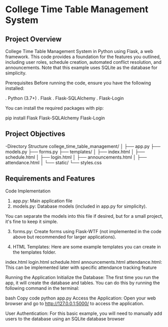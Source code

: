 # College Time Table Management System 

## Project Overview

 College Time Table Management System in Python using Flask, a web framework. This code provides a foundation for the features you outlined, including user roles, schedule creation, automated conflict resolution, and announcements. Note that this example uses SQLite as the database for simplicity.

Prerequisites
Before running the code, ensure you have the following installed:

. Python (3.7+)
. Flask
. Flask-SQLAlchemy
. Flask-Login

You can install the required packages with pip:

pip install Flask Flask-SQLAlchemy Flask-Login


## Project Objectives
-Directory Structure
college_time_table_management/
│
├── app.py
├── models.py
├── forms.py
├── templates/
│   ├── index.html
│   ├── schedule.html
│   ├── login.html
│   ├── announcements.html
│   ├── attendance.html
│
└── static/
    └── styles.css


## Requirements and Features

Code Implementation
1.  app.py: Main application file
2. models.py: Database models (included in app.py for simplicity).

You can separate the models into this file if desired, but for a small project, it's fine to keep it simple.

3. forms.py: Create forms using Flask-WTF (not implemented in the code above but recommended for larger applications).

4. HTML Templates: Here are some example templates you can create in the templates folder.

index.html
login.html
schedule.html
announcements.html
attendance.html: This can be implemented later with specific attendance tracking feature

Running the Application
Initialize the Database:
The first time you run the app, it will create the database and tables. You can do this by running the following command in the terminal:

bash
Copy code
python app.py
Access the Application:
Open your web browser and go to http://127.0.0.1:5000/ to access the application.

User Authentication:
For this basic example, you will need to manually add users to the database using an SQLite database browser